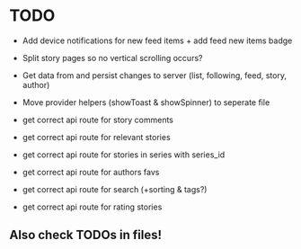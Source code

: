 # TODO

 - Add device notifications for new feed items + add feed new items badge
 - Split story pages so no vertical scrolling occurs?
 - Get data from and persist changes to server (list, following, feed, story, author)

 - Move provider helpers (showToast & showSpinner) to seperate file

 - get correct api route for story comments
 - get correct api route for relevant stories
 - get correct api route for stories in series with series_id
 - get correct api route for authors favs
 - get correct api route for search (+sorting & tags?)
 - get correct api route for rating stories

## Also check TODOs in files!